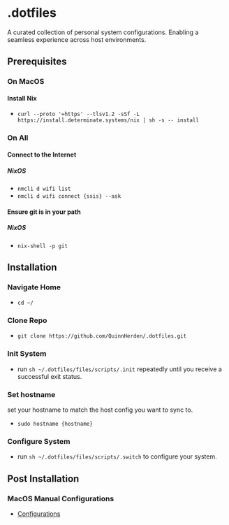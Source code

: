 # .dotfiles

A curated collection of personal system configurations.
Enabling a seamless experience across host environments.

## Prerequisites

### On MacOS

#### Install Nix

- `curl --proto '=https' --tlsv1.2 -sSf -L https://install.determinate.systems/nix | sh -s -- install`

### On All

#### Connect to the Internet

##### NixOS

- `nmcli d wifi list`
- `nmcli d wifi connect {ssis} --ask`

#### Ensure git is in your path

##### NixOS

- `nix-shell -p git`

## Installation

### Navigate Home

- `cd ~/`

### Clone Repo

- `git clone https://github.com/QuinnHerden/.dotfiles.git`

### Init System

- run `sh ~/.dotfiles/files/scripts/.init` repeatedly until you receive a successful exit status.

### Set hostname

set your hostname to match the host config you want to sync to.

- `sudo hostname {hostname}`

### Configure System

- run `sh ~/.dotfiles/files/scripts/.switch` to configure your system.

## Post Installation

### MacOS Manual Configurations

- [Configurations](manual-configurations.md)

